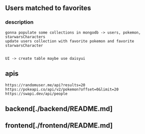 ## Users matched to favorites

### description

    gonna populate some collections in mongodb -> users, pokemon, starwarsCharacters
    update users collection with favorite pokemon and favorite starwarsCharacter


    UI -> create table maybe use daisyui

## apis

```
https://randomuser.me/api?results=20
https://pokeapi.co/api/v2/pokemon?offset=0&limit=20
https://swapi.dev/api/people

```

## backend[./backend/README.md]

## frontend[./frontend/README.md]
